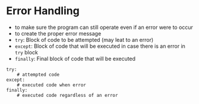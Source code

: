 # Error Handling
- to make sure the program can still operate even if an error were to occur
- to create the proper error message
- `try`: Block of code to be attempted (may leat to an error)
- `except`: Block of code that will be executed in case there is an error in `try` block
- `finally`: Final block of code that will be executed

```
try:
    # attempted code
except:
    # executed code when error
finally:
    # executed code regardless of an error
